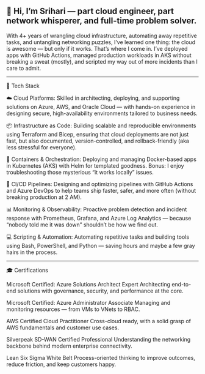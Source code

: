 ## 👋 Hi, I’m Srihari — part cloud engineer, part network whisperer, and full-time problem solver.

With 4+ years of wrangling cloud infrastructure, automating away repetitive tasks, and untangling networking puzzles, I’ve learned one thing: the cloud is awesome — but only if it works. That’s where I come in.
I’ve deployed apps with GitHub Actions, managed production workloads in AKS without breaking a sweat (mostly), and scripted my way out of more incidents than I care to admit.

---------------

🔧 Tech Stack 

☁️ Cloud Platforms:
Skilled in architecting, deploying, and supporting solutions on Azure, AWS, and Oracle Cloud — with hands-on experience in designing secure, high-availability environments tailored to business needs.

📦 Infrastructure as Code:
Building scalable and reproducible environments using Terraform and Bicep, ensuring that cloud deployments are not just fast, but also documented, version-controlled, and rollback-friendly (aka less stressful for everyone).

🐳 Containers & Orchestration:
Deploying and managing Docker-based apps in Kubernetes (AKS) with Helm for templated goodness. Bonus: I enjoy troubleshooting those mysterious “it works locally” issues.

🚀 CI/CD Pipelines:
Designing and optimizing pipelines with GitHub Actions and Azure DevOps to help teams ship faster, safer, and more often (without breaking production at 2 AM).

📊 Monitoring & Observability:
Proactive problem detection and incident response with Prometheus, Grafana, and Azure Log Analytics — because “nobody told me it was down” shouldn’t be how we find out.

💻 Scripting & Automation:
Automating repetitive tasks and building tools using Bash, PowerShell, and Python — saving hours and maybe a few gray hairs in the process.


---------------

🎓 Certifications

Microsoft Certified: Azure Solutions Architect Expert
Architecting end-to-end solutions with governance, security, and performance at the core.

Microsoft Certified: Azure Administrator Associate
Managing and monitoring resources — from VMs to VNets to RBAC.

AWS Certified Cloud Practitioner
Cross-cloud ready, with a solid grasp of AWS fundamentals and customer use cases.

Silverpeak SD-WAN Certified Professional
Understanding the networking backbone behind modern enterprise connectivity.

Lean Six Sigma White Belt
Process-oriented thinking to improve outcomes, reduce friction, and keep customers happy.


